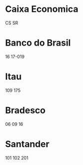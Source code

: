 # Caixa Economica
CS 
SR

# Banco do Brasil
16
17-019

# Itau
109
175

# Bradesco
06
09
16

# Santander
101
102
201
